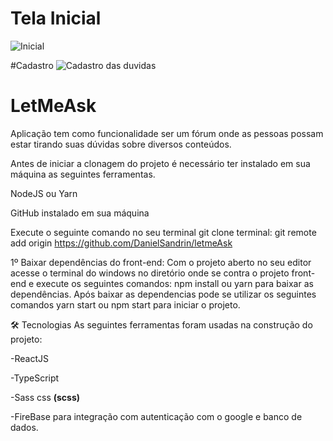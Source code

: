 # Tela Inicial
![Inicial](https://user-images.githubusercontent.com/40778725/169152460-23a027e3-c756-41f3-8721-b94d1a5dec80.png)

#Cadastro
![Cadastro das duvidas](https://user-images.githubusercontent.com/40778725/169152464-b797f7d8-26df-4832-ae98-71c71fd2fd47.png)

# LetMeAsk
Aplicação tem como funcionalidade ser um fórum onde as pessoas possam estar tirando suas dúvidas sobre diversos conteúdos.

Antes de iniciar a clonagem do projeto é necessário ter instalado em sua máquina as seguintes ferramentas.

NodeJS ou Yarn

GitHub instalado em sua máquina

Execute o seguinte comando no seu terminal git clone terminal: git remote add origin https://github.com/DanielSandrin/letmeAsk

1º Baixar dependências do front-end: Com o projeto aberto no seu editor acesse o terminal do windows no diretório onde se contra o projeto front-end e execute os seguintes comandos: npm install ou yarn para baixar as dependências. Após baixar as dependencias pode se utilizar os seguintes comandos yarn start ou npm start para iniciar o projeto.

🛠 Tecnologias
As seguintes ferramentas foram usadas na construção do projeto:

-ReactJS

-TypeScript

-Sass css **(scss)**

-FireBase para integração com autenticação com o google e banco de dados.
